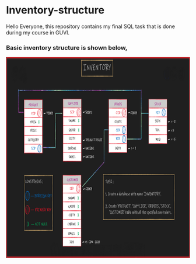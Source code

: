 # Inventory-structure

Hello Everyone, this repository contains my final SQL task that is done during my course in GUVI. 

### Basic inventory structure is shown below,
<img src='https://github.com/Saravanan-SD/Inventory-structure/blob/main/Task-1/Question-1.png' width='1000' height = '550'>
